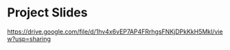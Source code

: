 # Project Slides

https://drive.google.com/file/d/1hv4x6vEP7AP4FRrhgsFNKjDPkKkH5Mkl/view?usp=sharing

